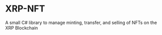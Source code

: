# XRP-NFT
A small C# library to manage minting, transfer, and selling of NFTs on the XRP Blockchain

